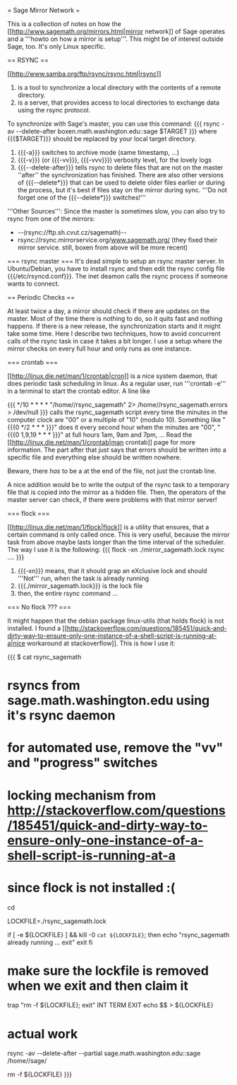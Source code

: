= Sage Mirror Network =

This is a collection of notes on how the [[http://www.sagemath.org/mirrors.html|mirror network]] of Sage operates and a '''howto on how a mirror is setup'''. This might be of interest outside Sage, too. It's only Linux specific.

== RSYNC ==

[[http://www.samba.org/ftp/rsync/rsync.html|rsync]] 

 1. is a tool to synchronize a local directory with the contents of a remote directory.
 1. is a server, that provides access to local directories to exchange data using the rsync protocol.

To synchronize with Sage's master, you can use this command:
{{{
rsync -av --delete-after boxen.math.washington.edu::sage $TARGET
}}}
where {{{$TARGET}}} should be replaced by your local target directory.

 1. {{{-a}}} switches to archive mode (same timestamp, ...)
 1. {{{-v}}} (or {{{-vv}}}, {{{-vvv}}}) verbosity level, for the lovely logs
 1. {{{--delete-after}}} tells rsync to delete files that are not on the master ''after'' the synchronization has finished. There are also other versions of {{{--delete*}}} that can be used to delete older files earlier or during the process, but it's best if files stay on the mirror during sync. '''Do not forget one of the {{{--delete*}}} switches!'''

'''Other Sources''': Since the master is sometimes slow, you can also try to rsync from one of the mirrors: 
  * --(rsync://ftp.sh.cvut.cz/sagemath)--
  * rsync://rsync.mirrorservice.org/www.sagemath.org/ (they fixed their mirror service. still, boxen from above will be more recent)

=== rsync master ===
It's dead simple to setup an rsync master server. In Ubuntu/Debian, you have to install rsync and then edit the rsync config file {{{/etc/rsyncd.conf}}}. The inet deamon calls the rsync process if someone wants to connect. 

== Periodic Checks ==

At least twice a day, a mirror should check if there are updates on the master. Most of the time there is nothing to do, so it quits fast and nothing happens. If there is a new release, the synchronization starts and it might take some time. Here I describe two techniques, how to avoid concurrent calls of the rsync task in case it takes a bit longer. I use a setup where the mirror checks on every full hour and only runs as one instance.

=== crontab ===

[[http://linux.die.net/man/1/crontab|cron]] is a nice system daemon, that does periodic task scheduling in linux. As a regular user, run '''crontab -e''' in a terminal to start the crontab editor. A line like

{{{
*/10 * * * * "/home/<username>/rsync_sagemath" 2> /home/<username>/rsync_sagemath.errors > /dev/null
}}}
calls the rsync_sagemath script every time the minutes in the computer clock are "00" or a multiple of "10" (modulo 10). Something like "{{{0 */2 * * * }}}" does it every second hour when the minutes are "00", "{{{0 1,9,19 * * * }}}" at full hours 1am, 9am and 7pm, ... Read the [[http://linux.die.net/man/1/crontab|man crontab]] page for more information. The part after that just says that errors should be written into a specific file and everything else should be written nowhere. 

Beware, there *has* to be a <newline> at the end of the file, not just the crontab line.

A nice addition would be to write the output of the rsync task to a temporary file that is copied into the mirror as a hidden file. Then, the operators of the master server can check, if there were problems with that mirror server!

=== flock ===

[[http://linux.die.net/man/1/flock|flock]] is a utility that ensures, that a certain command is only called once. 
This is very useful, because the mirror task from above maybe lasts longer than the time interval of the scheduler.
The way I use it is the following:
{{{
flock -xn ./mirror_sagemath.lock rsync ....
}}}
 1. {{{-xn}}} means, that it should grap an eXclusive lock and should '''Not''' run, when the task is already running
 1. {{{./mirror_sagemath.lock}}} is the lock file
 1. then, the entire rsync command ...

=== No flock ??? ===

It might happen that the debian package linux-utils (that holds flock) is not installed. I found a [[http://stackoverflow.com/questions/185451/quick-and-dirty-way-to-ensure-only-one-instance-of-a-shell-script-is-running-at-a|nice workaround at stackoverflow]]. This is how I use it:

{{{
$ cat rsync_sagemath

# rsyncs from sage.math.washington.edu using it's rsync daemon
# for automated use, remove the "vv" and "progress" switches

# locking mechanism from http://stackoverflow.com/questions/185451/quick-and-dirty-way-to-ensure-only-one-instance-of-a-shell-script-is-running-at-a
# since flock is not installed :(

cd

LOCKFILE=./rsync_sagemath.lock

if [ -e ${LOCKFILE} ] \&\& kill -0 `cat ${LOCKFILE}`; then
    echo "rsync_sagemath already running ... exit"
    exit
fi

# make sure the lockfile is removed when we exit and then claim it
trap "rm -f ${LOCKFILE}; exit" INT TERM EXIT
echo $$ > ${LOCKFILE}

# actual work
rsync -av --delete-after --partial sage.math.washington.edu::sage /home/<username>/sage/

rm -f ${LOCKFILE}
}}}
